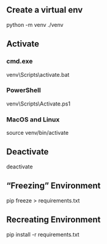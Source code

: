 
## Create a virtual env 

python -m venv ./venv

## Activate

### cmd.exe
venv\Scripts\activate.bat

### PowerShell
venv\Scripts\Activate.ps1

### MacOS and Linux
source venv/bin/activate


## Deactivate
deactivate


## “Freezing” Environment

pip freeze > requirements.txt


## Recreating Environment

pip install -r requirements.txt